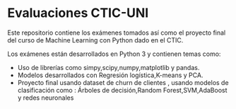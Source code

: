 # Evaluaciones CTIC-UNI
Este repositorio contiene los exámenes tomados así como el proyecto final del curso de Machine Learning con Python dado en el CTIC.

Los exámenes están desarrollados en Python 3 y contienen temas como:
- Uso de librerías como simpy,scipy,numpy,matplotlib y pandas.
- Modelos desarrollados con Regresión logística,K-means  y PCA.
- Proyecto final usando dataset de churn de clientes , usando modelos de clasificación como : Árboles de decisión,Random Forest,SVM,AdaBoost y redes neuronales
